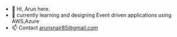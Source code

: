 - 👋 Hi, Arun here.
- 🌱 currently learning and designing Event driven applications using AWS,Azure
- 📫 Contact arunsnair85@gmail.com

<!---
arunsnair85/arunsnair85 is a ✨ special ✨ repository because its `README.md` (this file) appears on your GitHub profile.
You can click the Preview link to take a look at your changes.
--->
